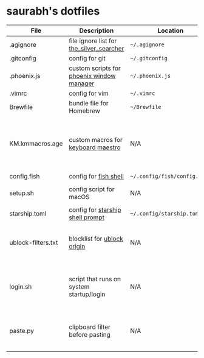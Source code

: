 # saurabh's dotfiles

| File | Description | Location | Notes |
| --- | --- | --- | --- |
| .agignore | file ignore list for [the_silver_searcher](https://github.com/ggreer/the_silver_searcher) | `~/.agignore` | |
| .gitconfig | config for git | `~/.gitconfig` | |
| .phoenix.js | custom scripts for [phoenix window manager](https://kasper.github.io/phoenix/) | `~/.phoenix.js` | |
| .vimrc | config for vim | `~/.vimrc` | |
| Brewfile | bundle file for Homebrew | `~/Brewfile` | Install using `brew bundle`
| KM.kmmacros.age | custom macros for [keyboard maestro](https://www.keyboardmaestro.com) | N/A | Install manually from KM app; first requires decryption with age
| config.fish | config for [fish shell](https://fishshell.com/) | `~/.config/fish/config.fish` | |
| setup.sh | config script for macOS | N/A | Must be run after `brew bundle` |
| starship.toml | config for [starship shell prompt](https://starship.rs) | `~/.config/starship.toml` | |
| ublock-filters.txt | blocklist for [ublock origin](https://ublockorigin.com/) | N/A | Copy manually into extension preferences |
| login.sh | script that runs on system startup/login | N/A | Add as login item in System Settings > General > Login Items |
| paste.py | clipboard filter before pasting | N/A | Configure as keyboard maestro macro |

